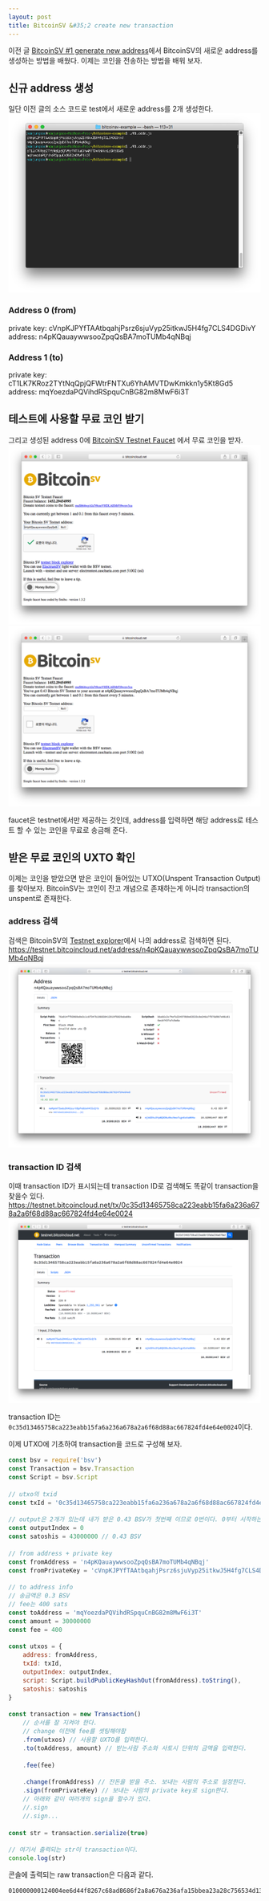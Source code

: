 ```yaml
---
layout: post
title: BitcoinSV &#35;2 create new transaction
---
```


이전 글 [BitcoinSV &#35;1 generate new address](/BitcoinSV-generate-new-address.html)에서 BitcoinSV의 새로운 address를 생성하는 방법을 배웠다.
이제는 코인을 전송하는 방법을 배워 보자.

## 신규 address 생성 
일단 이전 글의 소스 코드로 test에서 새로운 address를 2개 생성한다.
![newaddress](/assets/img/newaddress.png)

### Address 0 (from)
private key: cVnpKJPYfTAAtbqahjPsrz6sjuVyp25itkwJ5H4fg7CLS4DGDivY  
address: n4pKQauaywwsooZpqQsBA7moTUMb4qNBqj

### Address 1 (to)
private key: cT1LK7KRoz2TYtNqQpjQFWtrFNTXu6YhAMVTDwKmkkn1y5Kt8Gd5  
address: mqYoezdaPQVihdRSpquCnBG82m8MwF6i3T

## 테스트에 사용할 무료 코인 받기 
그리고 생성된 address 0에 [BitcoinSV Testnet Faucet](https://bitcoincloud.net/faucet) 에서 무료 코인을 받자.  
![faucet1](/assets/img/faucet1.png)
![faucet2](/assets/img/faucet2.png)

faucet은 testnet에서만 제공하는 것인데, address를 입력하면 해당 address로 테스트 할 수 있는 코인을 무료로 송금해 준다.

## 받은 무료 코인의 UXTO 확인 
이제는 코인을 받았으면 받은 코인이 들어있는 UTXO(Unspent Transaction Output)를 찾아보자. BitcoinSV는 코인이 잔고 개념으로 존재하는게 아니라 transaction의 unspent로 존재한다. 

### address 검색
검색은 BitcoinSV의 [Testnet explorer](https://testnet.bitcoincloud.net)에서 나의 address로 검색하면 된다.  
https://testnet.bitcoincloud.net/address/n4pKQauaywwsooZpqQsBA7moTUMb4qNBqj  
![findaddress](/assets/img/findaddress.png)

### transaction ID 검색
이때 transaction ID가 표시되는데 transaction ID로 검색해도 똑같이 transaction을 찾을수 있다.
https://testnet.bitcoincloud.net/tx/0c35d13465758ca223eabb15fa6a236a678a2a6f68d88ac667824fd4e64e0024  
![findtx](/assets/img/findtx.png)

transaction ID는 `0c35d13465758ca223eabb15fa6a236a678a2a6f68d88ac667824fd4e64e0024`이다. 

이제 UTXO에 기초하여 transaction을 코드로 구성해 보자.
```js
const bsv = require('bsv')
const Transaction = bsv.Transaction
const Script = bsv.Script

// utxo의 txid
const txId = '0c35d13465758ca223eabb15fa6a236a678a2a6f68d88ac667824fd4e64e0024'

// output은 2개가 있는데 내가 받은 0.43 BSV가 첫번째 이므로 0번이다. 0부터 시작하는 인덱스이다.
const outputIndex = 0
const satoshis = 43000000 // 0.43 BSV

// from address + private key
const fromAddress = 'n4pKQauaywwsooZpqQsBA7moTUMb4qNBqj'
const fromPrivateKey = 'cVnpKJPYfTAAtbqahjPsrz6sjuVyp25itkwJ5H4fg7CLS4DGDivY'

// to address info
// 송금액은 0.3 BSV
// fee는 400 sats
const toAddress = 'mqYoezdaPQVihdRSpquCnBG82m8MwF6i3T'
const amount = 30000000
const fee = 400

const utxos = {
    address: fromAddress,
    txId: txId,
    outputIndex: outputIndex,
    script: Script.buildPublicKeyHashOut(fromAddress).toString(),
    satoshis: satoshis
}

const transaction = new Transaction()
    // 순서를 잘 지켜야 한다.
    // change 이전에 fee를 셋팅해야함 
    .from(utxos) // 사용할 UXTO를 입력한다.
    .to(toAddress, amount) // 받는사람 주소와 사토시 단위의 금액을 입력한다.

    .fee(fee)

    .change(fromAddress) // 잔돈을 받을 주소. 보내는 사람의 주소로 설정한다. 
    .sign(fromPrivateKey) // 보내는 사람의 private key로 sign한다. 
    // 아래와 같이 여러개의 sign을 할수가 있다.
    //.sign
    //.sign... 

const str = transaction.serialize(true)

// 여기서 출력되는 str이 transaction이다. 
console.log(str)
```

콘솔에 출력되는 raw transaction은 다음과 같다.
```
010000000124004ee6d44f8267c68ad8686f2a8a676a236afa15bbea23a28c756534d1350c000000006b483045022100c489a8b6c82f01d97ec93a00259fc1597c18c6d0606900f66e4f02b837a90b9d0220326cac301b8603573fe6d79a2f023f8d02bcdb4d939e18050c18ec0cce254331412102a9ea1692b889ab95d425dc71e91eddd9aa8ca618459e9fdb731d8c2ca83152daffffffff0280c3c901000000001976a9146e0ae0d9ba1f9016e1014ad561f7c5aef128114d88acb05bc600000000001976a914ff93969a9e3c1c6f347b106658412919f6829aba88ac00000000
```
